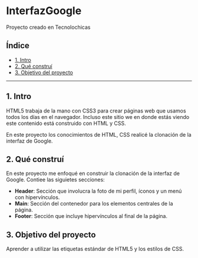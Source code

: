 # InterfazGoogle


Proyecto creado en Tecnolochicas
## Índice
* [ 1. Intro ](#)
* [ 2. Qué construí ](https://github.com/ZaiCortes/InterfazGoogle/blob/main/README.md#2-qu%C3%A9-constru%C3%AD)
* [ 3. Objetivo del proyecto ](#)

****
## 1. Intro
HTML5 trabaja de la mano con CSS3 para crear páginas web que usamos todos los días en el navegador. Incluso este sitio we en donde estás viendo este contenido está construido con HTML y CSS.

En este proyecto los conocimientos de HTML, CSS realicé la clonación de la interfaz de Google.

## 2. Qué construí
En este proyecto me enfoqué en construir la clonación de la interfaz de Google. Contiee las siguietes secciones:

* **Header**: Sección que involucra la foto de mi perfil, íconos y un menú con hipervínculos.
* **Main**:  Sección del contenedor para los elementos centrales de la página.
* **Footer**: Sección que incluye hipervínculos al final de la página.

## 3. Objetivo del proyecto
Aprender a utilizar las etiquetas estándar de HTML5 y los estilos de CSS.

